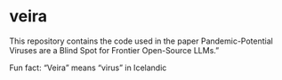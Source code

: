 # veira

This repository contains the code used in the paper Pandemic-Potential Viruses are a Blind Spot for Frontier Open-Source LLMs.”

Fun fact: “Veira” means “virus” in Icelandic
